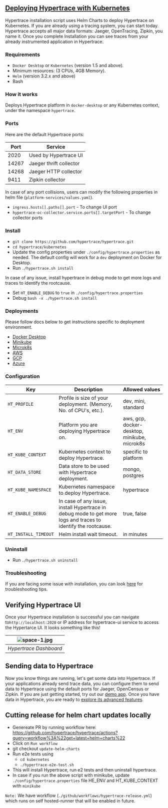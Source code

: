 ## [Deploying Hypertrace with Kubernetes](https://docs.hypertrace.org/getting-started/)
Hypertrace installation script uses Helm Charts to deploy Hypertrace on Kubernetes. If you are already using a tracing system, you can start today. Hypertrace accepts all major data formats: Jaeger, OpenTracing, Zipkin, you name it. Once you complete Installation you can see traces from your already instrumented application in Hypertrace. 

### Requirements
- `Docker Desktop` or `Kubernetes` (version 1.5 and above).
- Minimum resources: (3 CPUs, 4GB Memory).
- `Helm` (version 3.2.x and above)
- Bash


### How it works
Deploys Hypertrace platform in `docker-desktop` or any Kubernetes context, under the namespace `hypertrace`.

### Ports

Here are the default Hypertrace ports: 

| Port  | Service                 |
|-------|-------------------------|
| 2020  | Used by Hypertrace UI   |
| 14267 | Jaeger thrift collector |
| 14268 | Jaeger HTTP collector   |
| 9411  | Zipkin collector        |

In case of any port collisions, users can modify the following properties in helm file (`platform-services/values.yaml`).
- `ingress.hosts[].paths[].port` -  To change UI port 
- `hypertrace-oc-collector.service.ports[].targetPort` - To change collector ports

### Install
- `git clone https://github.com/hypertrace/hypertrace.git`
- `cd hypertrace/kubernetes`
- Update the config properties under `./config/hypertrace.properties` as needed. The default config will work for a `dev` deployment on Docker for Desktop.
- Run `./hypertrace.sh install`

In case of any issue, install hypertrace in debug mode to get more logs and traces to identify the rootcause.
- Set `HT_ENABLE_DEBUG` to `true` in `./config/hypertrace.properties`
- Debug `bash -x ./hypertrace.sh install`

### Deployments
Please follow docs below to get instructions specific to deployment environment.
- [Docker Desktop](https://docs.hypertrace.org/deployments/docker/)
- [Minikube](https://docs.hypertrace.org/deployments/minikube/)
- [Microk8s](https://docs.hypertrace.org/deployments/microk8s/)
- [AWS](https://docs.hypertrace.org/deployments/aws/)
- [GCP](https://docs.hypertrace.org/deployments/gcp/)
- [Azure](https://docs.hypertrace.org/deployments/Azure/)

### Configuration

| Key                  | Description                                                                                                   | Allowed values       |
|----------------------|---------------------------------------------------------------------------------------------------------------|----------------------|
| `HT_PROFILE`         | Profile is size of your deployment. (Memory, No. of CPU's, etc.).                                             | dev, mini, standard |
| `HT_ENV`             | Platform you are deploying Hypertrace on.                                                                     | aws, gcp, docker-desktop, minikube, microk8s      |
| `HT_KUBE_CONTEXT`    | Kubernetes context to deploy Hypertrace.                                                                      | specific to platform |
| `HT_DATA_STORE`      | Data store to be used with Hypertrace deployment.                                                             | mongo, postgres      |
| `HT_KUBE_NAMESPACE`  | Kubernetes namespace to deploy Hypertrace.                                                                    | hypertrace           |
| `HT_ENABLE_DEBUG`    | In case of any issue, install Hypertrace in debug mode to get more logs and traces to identify the rootcause. | true, false          |
| `HT_INSTALL_TIMEOUT` | Helm install wait timeout.                                                                                    | in minutes           |


### Uninstall
- Run `./hypertrace.sh uninstall`

### Troubleshooting
If you are facing some issue with installation, you can look [here](https://docs.hypertrace.org/troubleshooting/installation/) for troubleshooting tips. 

## Verifying Hypertrace UI

Once your Hypertrace installation is successful you can navigate to`http://localhost:2020` or IP address for hypertrace-ui service to access the Hypertarce UI. It looks something like this!

| ![space-1.jpg](https://s3.amazonaws.com/hypertrace-docs/dashboard-1.png) | 
|:--:| 
| *Hypertrace Dashboard* |

## Sending data to Hypertrace
Now you know things are running, let's get some data into Hypertrace. If your applications already send trace data, you can configure them to send data to Hypertrace using the default ports for Jaeger, OpenCensus or Zipkin. If you are just getting started, try out our [demo app](https://docs.hypertrace.org/sample-app). Once you have data in Hypertrace, you are ready to [explore its advanced features](https://docs.hypertrace.org/platform-ui). 

## Cutting release for helm chart updates locally
- Genereate PR by running workflow here: https://github.com/hypertrace/hypertrace/actions?query=workflow%3A%22get+latest+helm+charts%22
- Click on `Run workflow`
- git checkout `update-helm-charts`
- Run e2e tests using
    - `cd kubernetes`
    - `./hypertrace-e2e-test.sh`
- This will install Hypertrace, run e2 tests and then uninstall hypertrace. 
- In case if you run the above script with minikube, update `./config/hypertrace.properties` file 
  HE_ENV and HT_KUBE_CONTEXT with `minikube`

`Note:` We have workflow (`./github/workflows/hypertrace-release.yml`) which runs on self hosted-runner 
that will be enabled in future.